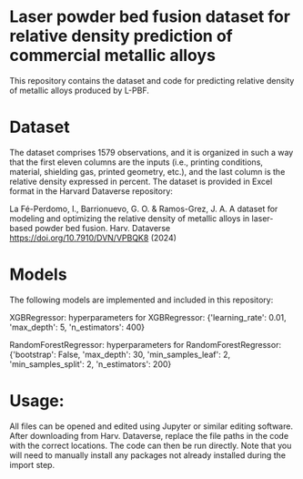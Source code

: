 # Laser powder bed fusion dataset for relative density prediction of commercial metallic alloys
This repository contains the dataset and code for predicting relative density of metallic alloys produced by L-PBF.

# Dataset
The dataset comprises 1579 observations, and it is organized in such a way that the first eleven columns are the inputs (i.e., printing conditions, material, shielding gas, printed geometry, etc.), and the last column is the relative density expressed in percent. The dataset is provided in Excel format in the Harvard Dataverse repository:

La Fé-Perdomo, I., Barrionuevo, G. O. & Ramos-Grez, J. A. A dataset for modeling and optimizing the relative density of metallic alloys in laser-based powder bed fusion. Harv. Dataverse https://doi.org/10.7910/DVN/VPBQK8 (2024)

# Models
The following models are implemented and included in this repository:

XGBRegressor: hyperparameters for XGBRegressor: {'learning_rate': 0.01, 'max_depth': 5, 'n_estimators': 400}

RandomForestRegressor: hyperparameters for RandomForestRegressor: {'bootstrap': False, 'max_depth': 30, 'min_samples_leaf': 2, 'min_samples_split': 2, 'n_estimators': 200}

# Usage: 
All files can be opened and edited using Jupyter or similar editing software. After downloading from Harv. Dataverse, replace the file paths in the code with the correct locations. The code can then be run directly. Note that you will need to manually install any packages not already installed during the import step.


